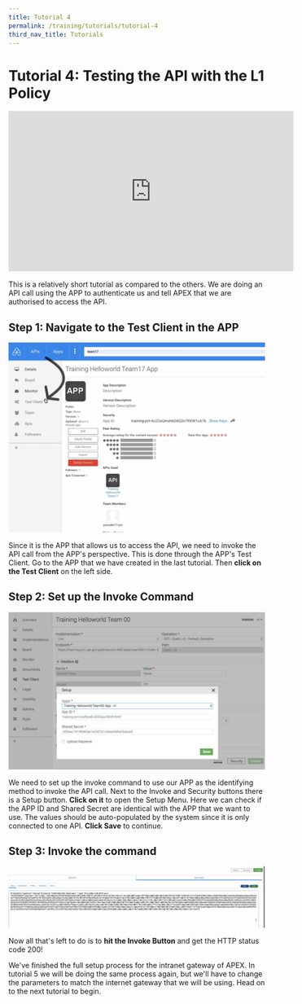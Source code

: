 ```yaml
---
title: Tutorial 4
permalink: /training/tutorials/tutorial-4
third_nav_title: Tutorials
---
```


# Tutorial 4: Testing the API with the L1 Policy

<div class="youtube">
  
<iframe width="560" height="315" src="https://www.youtube.com/embed/lmouW-jB4D8" frameborder="0" allow="accelerometer; autoplay; clipboard-write; encrypted-media; gyroscope; picture-in-picture" allowfullscreen></iframe>
  
</div>

This is a relatively short tutorial as compared to the others. We are doing an API call using the APP to authenticate us and tell APEX that we are authorised to access the API.

## Step 1: Navigate to the Test Client in the APP

![go to test client](/images/tutorial-4/1-test-client.png "Go to Test Client.")

Since it is the APP that allows us to access the API, we need to invoke the API call from the APP's perspective. This is done through the APP's Test Client. Go to the APP that we have created in the last tutorial. Then **click on the Test Client** on the left side.

## Step 2: Set up the Invoke Command

![set up invoke](/images/tutorial-4/2-setup.png "Set up Invoke.")

We need to set up the invoke command to use our APP as the identifying method to invoke the API call. Next to the Invoke and Security buttons there is a Setup button. **Click on it** to open the Setup Menu. Here we can check if the APP ID and Shared Secret are identical with the APP that we want to use. The values should be auto-populated by the system since it is only connected to one API. **Click Save** to continue.

## Step 3: Invoke the command

![invocation](/images/tutorial-4/3-invoke-cmd.png "Invocation.")

Now all that's left to do is to **hit the Invoke Button** and get the HTTP status code 200!

We've finished the full setup process for the intranet gateway of APEX. In tutorial 5 we will be doing the same process again, but we'll have to change the parameters to match the internet gateway that we will be using. Head on to the next tutorial to begin.
